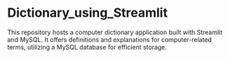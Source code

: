 # Dictionary_using_Streamlit
This repository hosts a computer dictionary application built with Streamlit and MySQL. It offers definitions and explanations for computer-related terms, utilizing a MySQL database for efficient storage. 
